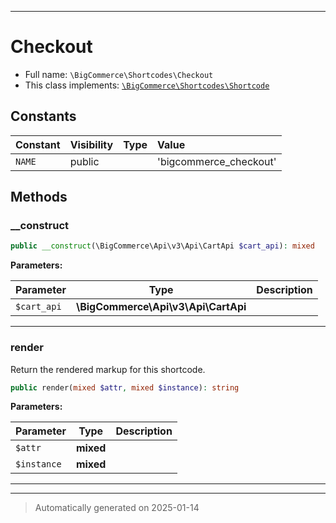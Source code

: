 ***

# Checkout





* Full name: `\BigCommerce\Shortcodes\Checkout`
* This class implements:
[`\BigCommerce\Shortcodes\Shortcode`](./classes/BigCommerce/Shortcodes/Shortcode.md)


## Constants

| Constant | Visibility | Type | Value |
|:---------|:-----------|:-----|:------|
|`NAME`|public| |&#039;bigcommerce_checkout&#039;|


## Methods


### __construct



```php
public __construct(\BigCommerce\Api\v3\Api\CartApi $cart_api): mixed
```








**Parameters:**

| Parameter | Type | Description |
|-----------|------|-------------|
| `$cart_api` | **\BigCommerce\Api\v3\Api\CartApi** |  |





***

### render

Return the rendered markup for this shortcode.

```php
public render(mixed $attr, mixed $instance): string
```








**Parameters:**

| Parameter | Type | Description |
|-----------|------|-------------|
| `$attr` | **mixed** |  |
| `$instance` | **mixed** |  |





***


***
> Automatically generated on 2025-01-14
